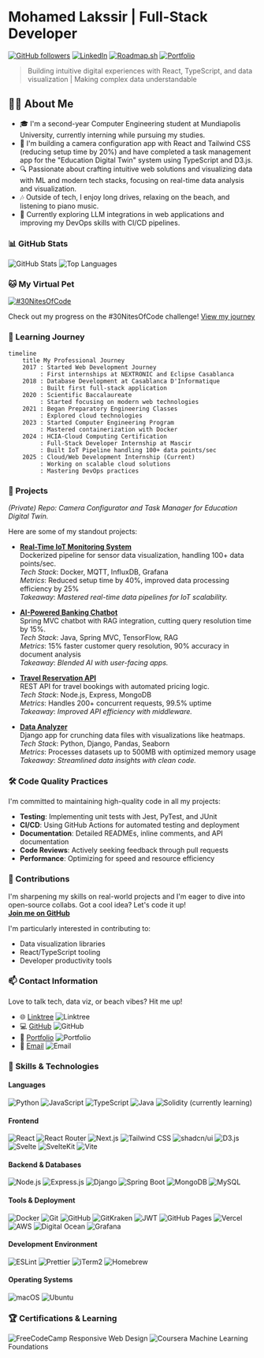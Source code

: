 # Mohamed Lakssir | Full-Stack Developer

[![GitHub followers](https://img.shields.io/github/followers/thejokers69?style=social)](https://github.com/thejokers69)
[![LinkedIn](https://img.shields.io/badge/LinkedIn-Connect-blue)](https://linkedin.com/in/mohamed-lakssir-b6b4301a4/)
[![Roadmap.sh](https://roadmap.sh/card/tall/67a29f6ef863343482fe2f28?variant=dark)](https://roadmap.sh)
[![Portfolio](https://img.shields.io/badge/Portfolio-thejokers69.tech-green)](https://thejokers69.tech)

> Building intuitive digital experiences with React, TypeScript, and data visualization | Making complex data understandable

## 👨‍💻 About **Me**

- 🎓 I'm a second-year Computer Engineering student at Mundiapolis University, currently interning while pursuing my studies.
- 🌱 I'm building a camera configuration app with React and Tailwind CSS (reducing setup time by 20%) and have completed a task management app for the "Education Digital Twin" system using TypeScript and D3.js.
- 🔍 Passionate about crafting intuitive web solutions and visualizing data with ML and modern tech stacks, focusing on real-time data analysis and visualization.
- 🎶 Outside of tech, I enjoy long drives, relaxing on the beach, and listening to piano music.
- 🚀 Currently exploring LLM integrations in web applications and improving my DevOps skills with CI/CD pipelines.

### 📊 GitHub Stats

![GitHub Stats](https://github-readme-stats.vercel.app/api?username=thejokers69&show_icons=true&theme=tokyonight)
![Top Languages](https://github-readme-stats.vercel.app/api/top-langs/?username=thejokers69&layout=compact&theme=tokyonight)

### 🐱 My Virtual Pet

[![#30NitesOfCode](https://www.codedex.io/api/petStatus?user=Thejokers69ML)](https://www.codedex.io/@Thejokers69ML/30-nites-of-code)

Check out my progress on the #30NitesOfCode challenge! [View my journey](https://www.codedex.io/@Thejokers69ML/30-nites-of-code)

### 🚀 Learning Journey

```mermaid
timeline
    title My Professional Journey
    2017 : Started Web Development Journey
         : First internships at NEXTRONIC and Eclipse Casablanca
    2018 : Database Development at Casablanca D'Informatique
         : Built first full-stack application
    2020 : Scientific Baccalaureate
         : Started focusing on modern web technologies
    2021 : Began Preparatory Engineering Classes
         : Explored cloud technologies
    2023 : Started Computer Engineering Program
         : Mastered containerization with Docker
    2024 : HCIA-Cloud Computing Certification
         : Full-Stack Developer Internship at Mascir
         : Built IoT Pipeline handling 100+ data points/sec
    2025 : Cloud/Web Development Internship (Current)
         : Working on scalable cloud solutions
         : Mastering DevOps practices
```

### 🌟 Projects

*(Private) Repo: Camera Configurator and Task Manager for Education Digital Twin.*

Here are some of my standout projects:

- **[Real-Time IoT Monitoring System](https://github.com/thejokers69/Dockerized-IoT-Dataflow)**  
  Dockerized pipeline for sensor data visualization, handling 100+ data points/sec.  
  *Tech Stack*: Docker, MQTT, InfluxDB, Grafana  
  *Metrics*: Reduced setup time by 40%, improved data processing efficiency by 25%  
  *Takeaway*: *Mastered real-time data pipelines for IoT scalability.*  
  
- **[AI-Powered Banking Chatbot](https://github.com/thejokers69/E-bank-Chatbot)**  
  Spring MVC chatbot with RAG integration, cutting query resolution time by 15%.  
  *Tech Stack*: Java, Spring MVC, TensorFlow, RAG  
  *Metrics*: 15% faster customer query resolution, 90% accuracy in document analysis  
  *Takeaway*: *Blended AI with user-facing apps.*

- **[Travel Reservation API](https://github.com/thejokers69/travel-reservation-api)**  
  REST API for travel bookings with automated pricing logic.  
  *Tech Stack*: Node.js, Express, MongoDB  
  *Metrics*: Handles 200+ concurrent requests, 99.5% uptime  
  *Takeaway*: *Improved API efficiency with middleware.*

- **[Data Analyzer](https://github.com/thejokers69/analyseur_donnees)**  
  Django app for crunching data files with visualizations like heatmaps.  
  *Tech Stack*: Python, Django, Pandas, Seaborn  
  *Metrics*: Processes datasets up to 500MB with optimized memory usage  
  *Takeaway*: *Streamlined data insights with clean code.*

### 🛠️ Code Quality Practices

I'm committed to maintaining high-quality code in all my projects:

- **Testing**: Implementing unit tests with Jest, PyTest, and JUnit
- **CI/CD**: Using GitHub Actions for automated testing and deployment
- **Documentation**: Detailed READMEs, inline comments, and API documentation
- **Code Reviews**: Actively seeking feedback through pull requests
- **Performance**: Optimizing for speed and resource efficiency

### 🤝 Contributions

I'm sharpening my skills on real-world projects and I'm eager to dive into open-source collabs. Got a cool idea? Let's code it up!  
**[Join me on GitHub](https://github.com/thejokers69)**

I'm particularly interested in contributing to:

- Data visualization libraries
- React/TypeScript tooling
- Developer productivity tools

### 📫 Contact Information

Love to talk tech, data viz, or beach vibes? Hit me up!  

- 🌐 [Linktree](https://linktr.ee/MohamedLakssir) ![Linktree](https://img.shields.io/badge/linktree-39E09B?style=for-the-badge&logo=linktree&logoColor=white)
- 💻 [GitHub](https://github.com/thejokers69) ![GitHub](https://img.shields.io/badge/GitHub-100000?style=for-the-badge&logo=github&logoColor=white)
- 🔗 [Portfolio](https://www.thejokers69.tech) ![Portfolio](https://img.shields.io/badge/Portfolio-255E63?style=for-the-badge&logo=About.me&logoColor=white)
- 📧 [Email](mailto:contact@thejokers69.tech) ![Email](https://img.shields.io/badge/Email-D14836?style=for-the-badge&logo=gmail&logoColor=white)

### 🔧 Skills & Technologies

#### Languages

![Python](https://img.shields.io/badge/Python-FFD43B?style=for-the-badge&logo=python&logoColor=blue)
![JavaScript](https://img.shields.io/badge/JavaScript-323330?style=for-the-badge&logo=javascript&logoColor=F7DF1E)
![TypeScript](https://img.shields.io/badge/TypeScript-007ACC?style=for-the-badge&logo=typescript&logoColor=white)
![Java](https://img.shields.io/badge/Java-ED8B00?style=for-the-badge&logo=java&logoColor=white)
![Solidity](https://img.shields.io/badge/Solidity-e6e6e6?style=for-the-badge&logo=solidity&logoColor=black) (currently learning)

#### Frontend

![React](https://img.shields.io/badge/React-20232A?style=for-the-badge&logo=react&logoColor=61DAFB)
![React Router](https://img.shields.io/badge/React_Router-CA4245?style=for-the-badge&logo=react-router&logoColor=white)
![Next.js](https://img.shields.io/badge/next%20js-000000?style=for-the-badge&logo=nextdotjs&logoColor=white)
![Tailwind CSS](https://img.shields.io/badge/Tailwind_CSS-38B2AC?style=for-the-badge&logo=tailwind-css&logoColor=white)
![shadcn/ui](https://img.shields.io/badge/shadcn%2Fui-000000?style=for-the-badge&logo=shadcnui&logoColor=white)
![D3.js](https://img.shields.io/badge/d3%20js-F9A03C?style=for-the-badge&logo=d3.js&logoColor=white)
![Svelte](https://img.shields.io/badge/Svelte-4A4A55?style=for-the-badge&logo=svelte&logoColor=FF3E00)
![SvelteKit](https://img.shields.io/badge/SvelteKit-FF3E00?style=for-the-badge&logo=Svelte&logoColor=white)
![Vite](https://img.shields.io/badge/Vite-B73BFE?style=for-the-badge&logo=vite&logoColor=FFD62E)

#### Backend & Databases

![Node.js](https://img.shields.io/badge/Node%20js-339933?style=for-the-badge&logo=nodedotjs&logoColor=white)
![Express.js](https://img.shields.io/badge/Express%20js-000000?style=for-the-badge&logo=express&logoColor=white)
![Django](https://img.shields.io/badge/Django-092E20?style=for-the-badge&logo=django&logoColor=green)
![Spring Boot](https://img.shields.io/badge/Spring_Boot-6DB33F?style=for-the-badge&logo=spring-boot&logoColor=white)
![MongoDB](https://img.shields.io/badge/MongoDB-4EA94B?style=for-the-badge&logo=mongodb&logoColor=white)
![MySQL](https://img.shields.io/badge/MySQL-005C84?style=for-the-badge&logo=mysql&logoColor=white)

#### Tools & Deployment

![Docker](https://img.shields.io/badge/Docker-2CA5E0?style=for-the-badge&logo=docker&logoColor=white)
![Git](https://img.shields.io/badge/Git-F05032?style=for-the-badge&logo=git&logoColor=white)
![GitHub](https://img.shields.io/badge/GitHub-100000?style=for-the-badge&logo=github&logoColor=white)
![GitKraken](https://img.shields.io/badge/GitKraken-179287?style=for-the-badge&logo=GitKraken&logoColor=white)
![JWT](https://img.shields.io/badge/JWT-000000?style=for-the-badge&logo=JSON%20web%20tokens&logoColor=white)
![GitHub Pages](https://img.shields.io/badge/GitHub%20Pages-222222?style=for-the-badge&logo=GitHub%20Pages&logoColor=white)
![Vercel](https://img.shields.io/badge/Vercel-000000?style=for-the-badge&logo=vercel&logoColor=white)
![AWS](https://img.shields.io/badge/AWS-232F3E?style=for-the-badge&logo=amazon-aws&logoColor=white)
![Digital Ocean](https://img.shields.io/badge/Digital_Ocean-0080FF?style=for-the-badge&logo=digitalocean&logoColor=white)
![Grafana](https://img.shields.io/badge/Grafana-F2F4F9?style=for-the-badge&logo=grafana&logoColor=orange&labelColor=F2F4F9)

#### Development Environment

![ESLint](https://img.shields.io/badge/eslint-3A33D1?style=for-the-badge&logo=eslint&logoColor=white)
![Prettier](https://img.shields.io/badge/prettier-1A2C34?style=for-the-badge&logo=prettier&logoColor=F7BA3E)
![iTerm2](https://img.shields.io/badge/iTerm2-000000?style=for-the-badge&logo=iterm2&logoColor=white)
![Homebrew](https://img.shields.io/badge/homebrew-FBB040?style=for-the-badge&logo=homebrew&logoColor=white)

#### Operating Systems

![macOS](https://img.shields.io/badge/mac%20os-000000?style=for-the-badge&logo=apple&logoColor=white)
![Ubuntu](https://img.shields.io/badge/Ubuntu-E95420?style=for-the-badge&logo=ubuntu&logoColor=white)

### 🏆 Certifications & Learning

![FreeCodeCamp](https://img.shields.io/badge/FreeCodeCamp-0A0A23?style=for-the-badge&logo=freecodecamp&logoColor=white) Responsive Web Design
![Coursera](https://img.shields.io/badge/Coursera-0056D2?style=for-the-badge&logo=Coursera&logoColor=white) Machine Learning Foundations
